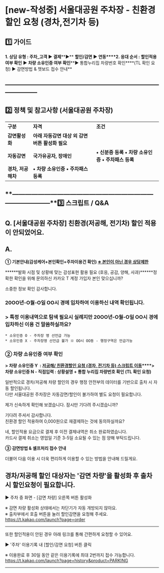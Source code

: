 # [new-작성중] 서울대공원 주차장 - 친환경할인 요청 (경차,전기차 등)

**1️⃣ 가이드**
-----------

**1. 상담 유형 : 주차\_고객 ▶ 결제****▶** **할인/감면 ▶ 연동****2. 응대 순서 : 할인적용 여부 확인** **▶ 차량 소유인증 여부 확인****▶ 통합누리집 차량번호 확인****(TL 확인 요청) ▶ 감면방법 & 챗보드 접수 안내**

**―****―****―****―****―****―****―****―****―****―****―****―****―****―****―****―****―****―****―****―****―****―****―****―****―****―****―****―****―**
-------------------------------------------------------------------------------------------------------------------------------------------------

**2️⃣ 정책 및 참고사항 (서울대공원 주차장)**
-----------------------------

|  |  |  |
| --- | --- | --- |
| **구분** | **자격** | **조건** |
| **감면활성화** | **아래 자동감면 대상 외 감면 버튼 활성화 필요** | |
| **자동감면** | **국가유공자, 장애인** | **• 신분증 등록** **•** **차량 소유인증** **•** **주차패스 등록** |
| **경차, 저공해차** | **• 차량** **소유인증** **• 주차패스 등록** |

**―****―****―****―****―****―****―****―****―****―****―****―****―****―****―****―****―****―****―****―****―****―****―****―****―****―****―****―****―****3️⃣ 스크립트 / Q&A**
-------------------------------------------------------------------------------------------------------------------------------------------------------------------

**Q. [서울대공원 주차장]** **친환경(저공해, 전기차) 할인 적용이 안되었어요.**
--------------------------------------------------

**A.**
------

**① 기본안내(감성케어+본인확인+주차이용건 확인) [****※ 본인이 아닌 경우 상담제한****](https://kakaomobilitysupport.zendesk.com/hc/ko/articles/29203184881177--%EC%B1%84%ED%8C%85-%EA%B3%B5%ED%86%B5-%EB%B6%84%EC%8B%A4%EB%AC%BC-%EB%B0%9C%EC%83%9D-%ED%9C%B4%EB%8C%80%ED%8F%B0-%ED%95%B8%EB%93%9C%ED%8F%B0#h_01JDTX32AMXE1T1CWX0RH30MWR)**

******발화 시점 및 상황에 맞는 감성표현 활용 필요 (호응, 공감, 양해, 사과)******정확한 확인을 위해 문의하신 카카오 T 계정 가입자 본인 맞으십니까?

소중한 정보 확인 감사합니다.

### 20OO년-O월-O일 OO시 경에 입차하여 이용하신 내역 확인됩니다.

### **> 특정 이용내역으로 탐색 필요시** 실례지만 20OO년-O월-O일 OO시 경에 입차하신 이용 건 말씀하실까요?

```
* 소유인증 O - 주차장 명 선언급 가능  
* 소유인증 X - 주차장명 선언급 불가 ※ OO시 OO동 - 행정구역은 언급가능
```

### 

### **② 차량 소유인증 여부 확인**

**> 차량 소유인증 Y  : [저공해/ 친환경할인 요청 (경차, 전기차 등) 스크립트 이동](https://kakaomobilitysupport.zendesk.com/hc/ko/articles/33016029202713)****> 차량 소유인증 N - 직접입력 : 상황설명 + 통합 누리집 차량번호 확인 (TL 확인 요청)**

일반적으로 경차/저공해 차량 할인의 경우 행정 안전부의 데이터를 기반으로 출차 시 자동 할인됩니다.  
다만 서울대공원 주차장은 자동감면/할인이 불가하여 별도 요청이 필요합니다.  
  
제가 신속하게 확인해 보겠습니다. 잠시만 기다려 주시겠습니까?  
  
기다려 주셔서 감사합니다.  
친환경 할인 적용하여 0,000원으로 재결제하는 것에 동의하실까요?  
  
네, 할인적용 요금으로 결제 후 이전 결제내역은 취소 완료하였습니다.  
카드사 결제 취소는 영업일 기준 3-5일 소요될 수 있는 점 양해 부탁드립니다.

**③ 감면방법 & 셀프처리 접수 안내**

더불어 다음 이용 시 더욱 편리하게 이용할 수 있는 방법을 안내해 드릴게요.  
  
경차/저공해 할인 대상자는 '감면 차량'을 활성화 후 출차 시 할인요청이 필요합니다.  
---  
▶ 주차 중 화면 - [감면 차량] 오른쪽 버튼 활성화  
  
※ 감면 차량 활성화 상태에서는 차단기가 자동 개방되지 않아요.  
※ 출차부에서 호출 버튼을 눌러 할인감면을 요청해 주세요.  
https://t.kakao.com/launch?page=order  
  
---

또한 할인적용이 안된 경우 아래 링크를 통해 간편하게 요청할 수 있어요.  
  
▶ '주차' 이용기록 내 [할인/감면 요청] 버튼 클릭  
  
※ 이용완료 후 30일 동안 같은 이용기록에 최대 2번까지 접수 가능합니다.  
<https://t.kakao.com/launch?page=history&product=PARKING>

-----------------------------------------------------------------------------------------------------